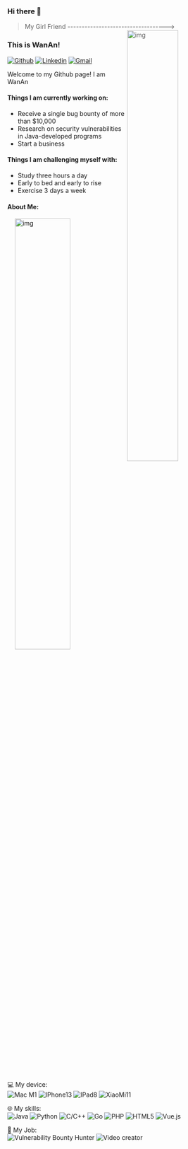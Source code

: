### Hi there 👋 
> My Girl Friend -----------------------------------> 
> <img align="right" alt="img" src="https://wx4.sinaimg.cn/mw2000/006zsMRVgy1gxq83ni6myj31sc2dsnpd.jpg" width="50%" height="auto" />
### This is WanAn!
[![Github](https://img.shields.io/badge/-Github-000?style=flat&logo=Github&logoColor=white)](https://github.com/wanan-life)
[![Linkedin](https://img.shields.io/badge/-Twitter-000?style=flat&logo=Twitter&logoColor=white)](https://twitter.com/ka_mi)
[![Gmail](https://img.shields.io/badge/-Gmail-c14438?style=flat&logo=Gmail&logoColor=white)](mailto:hackwanan@gmail.com)

Welcome to my Github page! I am WanAn




#### Things I am currently working on: 
- Receive a single bug bounty of more than $10,000
- Research on security vulnerabilities in Java-developed programs
- Start a business

####  Things I am challenging myself with:
- Study three hours a day
- Early to bed and early to rise
- Exercise 3 days a week

#### About Me: 
<p>
	<img align="right" alt="img" src="https://github-readme-stats.vercel.app/api?username=wanan-life&show_icons=true&count_private=true&hide=prs&theme=default_repocard" width="50%" height="auto" />
	

💻 My device:<br>
![Mac M1](https://img.shields.io/badge/-MacBook%20M1%202021-333333?style=flat&logo=Apple&logoColor=007396)
![IPhone13](https://img.shields.io/badge/-IPhone12-333333?style=flat&logo=Apple&logoColor=007396)
![IPad8](https://img.shields.io/badge/-IPad8-333333?style=flat&logo=Apple&logoColor=007396)
![XiaoMi11](https://img.shields.io/badge/-XiaoMi%2011-333333?style=flat&logo=XiaoMi&logoColor=007396)
  
🌐 My skills:<br>
![Java](https://img.shields.io/badge/-Java-333333??style=for-the-badge&logo=Java&logoColor=007396)
![Python](https://img.shields.io/badge/-Python-333333??style=for-the-badge&logo=Python&logoColor=007396)
![C/C++](https://img.shields.io/badge/-C/C++-333333??style=for-the-badge&logo=C&logoColor=007396)
![Go](https://img.shields.io/badge/-Go-333333??style=for-the-badge&logo=Go&logoColor=007396)
![PHP](https://img.shields.io/badge/-PHP-333333??style=for-the-badge&logo=PHP&logoColor=007396)
![HTML5](https://img.shields.io/badge/-Html5-333333??style=for-the-badge&logo=html5&logoColor=007396)
![Vue.js](https://img.shields.io/badge/-VueJS-333333?style=flat&logo=Vue.js)
  
🔧 My Job:<br>
 ![Vulnerability Bounty Hunter](https://img.shields.io/badge/-Vulnerability%20Bounty%20Hunter-333333??style=for-the-badge&logo=HackerOne&logoColor=007396)
 ![Video creator](https://img.shields.io/badge/-Video%20creator-333333??style=for-the-badge&logo=TikTok&logoColor=007396)
  

  
  
</p>


